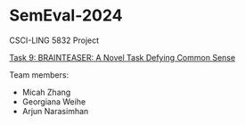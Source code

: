 # SemEval-2024
CSCI-LING 5832 Project

[Task 9: BRAINTEASER: A Novel Task Defying Common Sense](https://brainteasersem.github.io/)

Team members:
- Micah Zhang
- Georgiana Weihe
- Arjun Narasimhan
